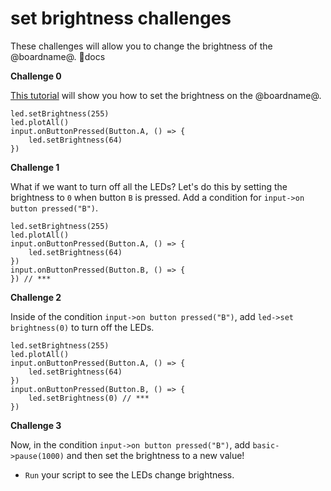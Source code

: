 # set brightness challenges

These challenges will allow you to change the brightness of the @boardname@. docs

**Challenge 0**

[This tutorial](/lessons/set-brightness/tutorial) will show you how to set the brightness on the @boardname@.

```
led.setBrightness(255)
led.plotAll()
input.onButtonPressed(Button.A, () => {
    led.setBrightness(64)
})
```

**Challenge 1**

What if we want to turn off all the LEDs? Let's do this by setting the brightness to `0` when button `B` is pressed. Add a condition for `input->on button pressed("B")`.

```
led.setBrightness(255)
led.plotAll()
input.onButtonPressed(Button.A, () => {
    led.setBrightness(64)
})
input.onButtonPressed(Button.B, () => {
}) // ***
```

**Challenge 2**

Inside of the condition `input->on button pressed("B")`, add `led->set brightness(0)` to turn off the LEDs.

```
led.setBrightness(255)
led.plotAll()
input.onButtonPressed(Button.A, () => {
    led.setBrightness(64)
})
input.onButtonPressed(Button.B, () => {
    led.setBrightness(0) // ***
})
```

**Challenge 3**

Now, in the condition `input->on button pressed("B")`, add `basic->pause(1000)` and then set the brightness to a new value!

* `Run` your script to see the LEDs change brightness.
